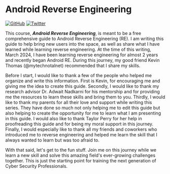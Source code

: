 # Android Reverse Engineering

[![GitHub](https://img.shields.io/badge/GitHub-Android%20Reverse%20Engineering-green.svg?logo=github)](https://github.com/NDJSec/Android-Reverse-Engineering/tree/main) [![Twitter](https://img.shields.io/badge/Twitter-%40NicolasJanis1-blue?logo=twitter\&color=blue)](https://twitter.com/NicolasJanis1)

This course, _**Android Reverse Engineering**_, is meant to be a free comprehensive guide to Android Reverse Engineering (RE). I am writing this guide to help bring new users into the space, as well as share what I have learned while learning reverse engineering. At the time of this writing, March 2024, I have been learning reverse engineering for almost 2 years and recently began Android RE. During this journey, my good friend Kevin Thomas (@mytechnotalnet) recommended that I share my skills.

Before I start, I would like to thank a few of the people who helped me organize and write this information. First is Kevin, for encouraging me and giving me the idea to create this guide. Secondly, I would like to thank my research advisor Dr. Adwait Nadkarni for his mentorship and for providing me the resources to learn these skills and bring them to you. Thirdly, I would like to thank my parents for all their love and support while writing this series. They have done so much not only helping me to edit this guide but also helping to create the opportunity for me to learn what I am presenting in this guide. I would also like to thank Taylor Perry for her help in proofreading this guide and for being my moral support in this journey. Finally, I would especially like to thank all my friends and coworkers who introduced me to reverse engineering and helped me learn the skill that I always wanted to learn but was too afraid to.

With that said, let's get to the fun stuff. Join me on this journey while we learn a new skill and solve this amazing field's ever-growing challenges together. This is just the starting point for training the next generation of Cyber Security Professionals.
